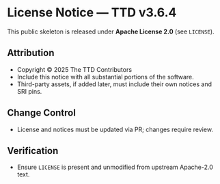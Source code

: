 # License Notice — TTD v3.6.4

This public skeleton is released under **Apache License 2.0** (see `LICENSE`).

## Attribution
- Copyright © 2025 The TTD Contributors
- Include this notice with all substantial portions of the software.
- Third-party assets, if added later, must include their own notices and SRI pins.

## Change Control
- License and notices must be updated via PR; changes require review.

## Verification
- Ensure `LICENSE` is present and unmodified from upstream Apache-2.0 text.
